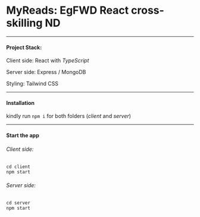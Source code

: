 #

# MyReads: EgFWD React cross-skilling ND

---

#### Project Stack:

Client side: React with _TypeScript_

Server side: Express / MongoDB

Styling: Tailwind CSS

---

#### Installation

kindly run `npm i` for both folders (_client_ and _server_)

---

#### Start the app

###### Client side:

    cd client
    npm start

###### Server side:

    cd server
    npm start
